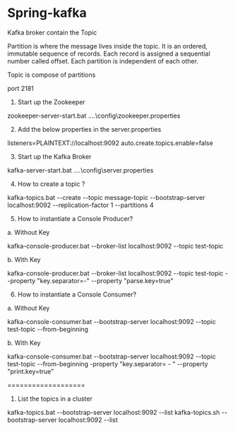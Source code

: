 # Spring-kafka


Kafka broker contain the Topic

Partition is where the message lives inside the topic. It is an ordered, immutable sequence of records.
Each record is assigned a sequential number called offset.
Each partition is independent of each other.

Topic is compose of partitions

port 2181

1. Start up the Zookeeper

zookeeper-server-start.bat ..\..\config\zookeeper.properties

2. Add the below properties in the server.properties

listeners=PLAINTEXT://localhost:9092
auto.create.topics.enable=false

3. Start up the Kafka Broker

kafka-server-start.bat ..\..\config\server.properties


4. How to create a topic ?

kafka-topics.bat --create --topic message-topic --bootstrap-server localhost:9092 --replication-factor 1 --partitions 4

5. How to instantiate a Console Producer?

a. Without Key

   kafka-console-producer.bat --broker-list localhost:9092 --topic test-topic
   
b. With Key

kafka-console-producer.bat --broker-list localhost:9092 --topic test-topic --property "key.separator=-" --property "parse.key=true"   
   
6. How to instantiate a Console Consumer?

a. Without Key

   kafka-console-consumer.bat --bootstrap-server localhost:9092 --topic test-topic --from-beginning

b. With Key

kafka-console-consumer.bat --bootstrap-server localhost:9092 --topic test-topic --from-beginning -property "key.separator= - " --property "print.key=true"
   
   
===================


1. List the topics in a cluster

kafka-topics.bat --bootstrap-server localhost:9092 --list
kafka-topics.sh --bootstrap-server localhost:9092 --list
